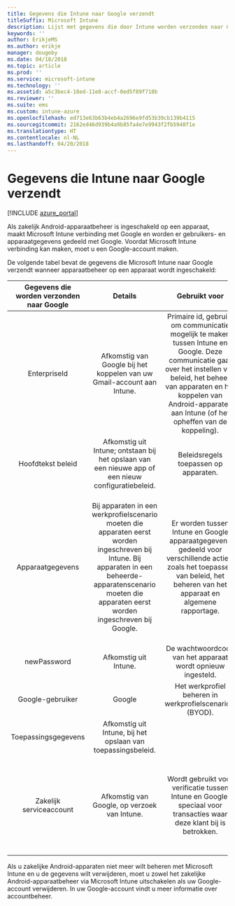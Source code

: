 ```yaml
---
title: Gegevens die Intune naar Google verzendt
titleSuffix: Microsoft Intune
description: Lijst met gegevens die door Intune worden verzonden naar Google.
keywords: ''
author: ErikjeMS
ms.author: erikje
manager: dougeby
ms.date: 04/18/2018
ms.topic: article
ms.prod: ''
ms.service: microsoft-intune
ms.technology: ''
ms.assetid: a5c3bec4-18ed-11e8-accf-0ed5f89f718b
ms.reviewer: ''
ms.suite: ems
ms.custom: intune-azure
ms.openlocfilehash: ed713e63b63b4eb4a2696e9fd53b39cb139b4115
ms.sourcegitcommit: 2162ed46d939b4a9b85fa4e7e9943f2fb5948f1e
ms.translationtype: HT
ms.contentlocale: nl-NL
ms.lasthandoff: 04/20/2018
---
```

# <a name="data-intune-sends-to-google"></a>Gegevens die Intune naar Google verzendt

[!INCLUDE [azure_portal](./includes/azure_portal.md)]

Als zakelijk Android-apparaatbeheer is ingeschakeld op een apparaat, maakt Microsoft Intune verbinding met Google en worden er gebruikers- en apparaatgegevens gedeeld met Google. Voordat Microsoft Intune verbinding kan maken, moet u een Google-account maken.

De volgende tabel bevat de gegevens die Microsoft Intune naar Google verzendt wanneer apparaatbeheer op een apparaat wordt ingeschakeld:


| Gegevens die worden verzonden naar Google | Details | Gebruikt voor | Voorbeeld |
|:---:|:---:|:---:|:---:|
| EnterpriseId | Afkomstig van Google bij het koppelen van uw Gmail-account aan Intune. | Primaire id, gebruikt om communicatie mogelijk te maken tussen Intune en Google.  Deze communicatie gaat over het instellen van beleid, het beheer van apparaten en het koppelen van Android-apparaten aan Intune (of het opheffen van de koppeling). | Unieke id. Voorbeeldnotatie: LC04eik8a6 |
| Hoofdtekst beleid | Afkomstig uit Intune; ontstaan bij het opslaan van een nieuwe app of een nieuw configuratiebeleid. | Beleidsregels toepassen op apparaten. | Dit is een verzameling van alle geconfigureerde instellingen voor een toepassing of configuratiebeleid. Dit kan klantinformatie bevatten als dit wordt geleverd als onderdeel van een beleid, zoals netwerknamen, toepassingsnamen en app-specifieke instellingen. |
| Apparaatgegevens | Bij apparaten in een werkprofielscenario moeten die apparaten eerst worden ingeschreven bij Intune. Bij apparaten in een beheerde-apparatenscenario moeten die apparaten eerst worden ingeschreven bij Google. | Er worden tussen Intune en Google apparaatgegevens gedeeld voor verschillende acties, zoals het toepassen van beleid, het beheren van het apparaat en algemene rapportage. | **De unieke id die de apparaatnaam vertegenwoordigt.** Voorbeeld: enterprises/LC04ebru7b/devices/3592d971168f9ae4<br>**De unieke id die de gebruikersnaam vertegenwoordigt.** Voorbeeld: Enterprises/LC04ebru7b/users/116838519924207449711<br>**Apparaatstatus.** Voorbeelden: Actief, Uitgeschakeld, Wordt ingericht.<br>**Nalevingsstatussen.** Voorbeelden: Instelling wordt niet ondersteund, Vereiste apps ontbreken<br>**Software-informatie.** Voorbeelden: softwareversies en patchniveau.<br>**Netwerkinformatie.** Voorbeelden: IMEI, MEID, WifiMacAddress<br>**Apparaatinstellingen.** Voorbeelden: informatie over de versleutelingsniveaus en of op apparaten onbekende apps zijn toegestaan.<br> Hieronder vindt u een voorbeeld van een JSON-bericht. |
| newPassword | Afkomstig uit Intune. | De wachtwoordcode van het apparaat wordt opnieuw ingesteld. | De tekenreeks die het nieuwe wachtwoord vertegenwoordigt. |
| Google-gebruiker | Google | Het werkprofiel beheren in werkprofielscenario's (BYOD). | De unieke id die het gekoppelde Gmail-account vertegenwoordigt. Voorbeeld: 114223373813435875042 |
| Toepassingsgegevens | Afkomstig uit Intune, bij het opslaan van toepassingsbeleid. |  | Tekenreeks voor naam van toepassing. Voorbeeld: app:com.microsoft.windowsintune.companyportal |
| Zakelijk serviceaccount | Afkomstig van Google, op verzoek van Intune. | Wordt gebruikt voor verificatie tussen Intune en Google, speciaal voor transacties waar deze klant bij is betrokken. | Er zijn verschillende onderdelen:<br> **Ondernemings-id**: eerder beschreven.<br>**UPN**: gegenereerde UPN, gebruikt voor verificatie namens de klant.<br>Voorbeeld: w49d77900526190e26708c31c9e8a0@pfwp-commicrosoftonedfmdm2.google.com.iam.gserviceaccount.com<br>**Sleutel**: op basis van Base64 versleutelde blob, gebruikt in verificatieaanvragen en versleuteld opgeslagen in de service. De blob ziet er als volgt uit:<br> De unieke id die de sleutel van de klant vertegenwoordigt<br>Voorbeeld: a70d4d53eefbd781ce7ad6a6495c65eb15e74f1f |


Als u zakelijke Android-apparaten niet meer wilt beheren met Microsoft Intune en u de gegevens wilt verwijderen, moet u zowel het zakelijke Android-apparaatbeheer via Microsoft Intune uitschakelen als uw Google-account verwijderen. In uw Google-account vindt u meer informatie over accountbeheer.


